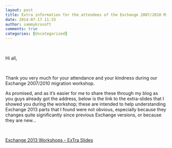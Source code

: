 ```yaml
---
layout: post
title: Extra information for the attendees of the Exchange 2007/2010 Migration Workshop
date: 2014-07-17 11:33
author: sammykrosoft
comments: true
categories: [Uncategorized]
---
```

<p>&#160;</p>  <p>Hi all,</p>  <p>&#160;</p>  <p>Thank you very much for your attendance and your kindness during our Exchange 2007/2010 migration workshop.</p>  <p>As promised, and as it’s easier for me to share these through my blog as you guys already got the address, below is the link to the extra-slides that I showed you during the workshop; these are intended to help understanding Exchange 2013 parts that I found were not obvious, especially because they changes quite significantly since previous Exchange versions, or because they are new…</p>  <p>&#160;</p>  <div id="scid:8eb9d37f-1541-4f29-b6f4-1eea890d4876:f2df3e63-228b-429e-a134-de95f08efb08" class="wlWriterEditableSmartContent" style="margin:0px;padding:0px;float:none;display:inline;"><p><div><a href="https://msdnshared.blob.core.windows.net/media/TNBlogsFS/prod.evol.blogs.technet.com/CommunityServer.Blogs.Components.WeblogFiles/00/00/00/73/61/metablogapi/Exchange%202013%20Workshops%20-%20ExTra%20Slides.pdf" original-url="http://blogs.technet.com/cfs-file.ashx/__key/communityserver-blogs-components-weblogfiles/00-00-00-73-61-metablogapi/Exchange-2013-Workshops-_2D00_-ExTra-Slides.pdf" target="_blank">Exchange 2013 Workshops - ExTra Slides</a></div></p></div>
